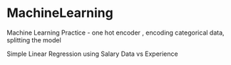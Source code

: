 # MachineLearning
Machine Learning Practice - one hot encoder , encoding categorical data, splitting the model

Simple Linear Regression using Salary Data vs Experience
